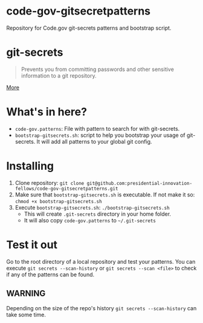 # code-gov-gitsecretpatterns

Repository for Code.gov git-secrets patterns and bootstrap script.

# git-secrets

> Prevents you from committing passwords and other sensitive information to a git repository.

[More](https://github.com/awslabs/git-secrets)

# What's in here?

* `code-gov.patterns`: File with pattern to search for with git-secrets.
* `bootstrap-gitsecrets.sh`: script to help you bootstrap your usage of git-secrets. It will add all patterns to your global git config.

# Installing

1. Clone repository: `git clone git@github.com:presidential-innovation-fellows/code-gov-gitsecretpatterns.git`
2. Make sure that `bootstrap-gitsecrets.sh` is executable. If not make it so: `chmod +x bootstrap-gitsecrets.sh`
3. Execute `bootstrap-gitsecrets.sh`: `./bootstrap-gitsecrets.sh`
    * This will create `.git-secrets` directory in your home folder.
    * It will also copy `code-gov.patterns` to `~/.git-secrets`

# Test it out

Go to the root directory of a local repository and test your patterns. You can execute `git secrets --scan-history` or `git secrets --scan <file>` to check if any of the patterns can be found.

## WARNING

Depending on the size of the repo's history `git secrets --scan-history` can take some time.
